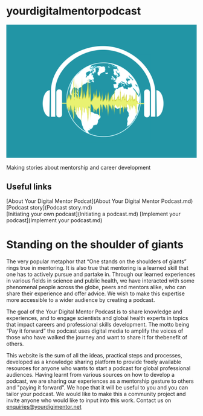 
# yourdigitalmentorpodcast

![podcastlogo](logos/leadingImageV2_FinalSmall2.png)

Making stories about mentorship and career development

## Useful links
[About Your Digital Mentor Podcat](About Your Digital Mentor Podcast.md)      
[Podcast story](Podcast story.md)     
[Initiating your own podcast](Initiating a podcast.md)
[Implement your podcast](Implement your podcast.md) 

# Standing on the shoulder of giants
The very popular metaphor that “One stands on the shoulders of giants” rings true in mentoring. It is also true that mentoring is a learned skill that one has to actively pursue and partake in. Through our learned experiences in various fields in science and public health, we have interacted with some phenomenal people across the globe, peers and mentors alike, who can share their experience and offer advice. We wish to make this expertise more accessible to a wider audience by creating a podcast. 

The goal of the Your Digital Mentor Podcast is to share knowledge and experiences, and to engage scientists and global health experts in topics that impact careers and professional skills development. The motto being “Pay it forward” the podcast uses digital media to amplify the voices of those who have walked the journey and want to share it for thebenefit of others.

This website is the sum of all the ideas, practical steps and processes, developed as a knowledge sharing platform to provide freely available resources for anyone who wants to start a podcast for global professional audiences. Having learnt from various sources on how to develop a podcast, we are sharing our experiences as a mentorship gesture to others and "paying it forward". We hope that it will be useful to you and you can tailor your podcast. We would like to make this a community project and invite anyone who would like to input into this work. Contact us on enquiries@yourdigimentor.net  

